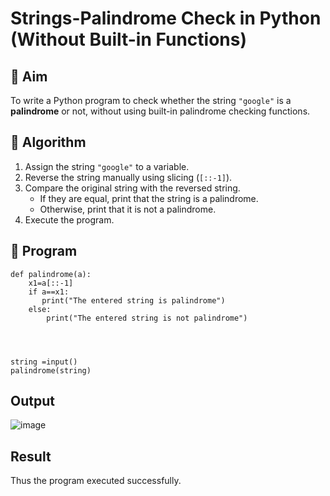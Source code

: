 # Strings-Palindrome Check in Python (Without Built-in Functions)

## 🎯 Aim
To write a Python program to check whether the string `"google"` is a **palindrome** or not, without using built-in palindrome checking functions.

## 🧠 Algorithm
1. Assign the string `"google"` to a variable.
2. Reverse the string manually using slicing (`[::-1]`).
3. Compare the original string with the reversed string.
   - If they are equal, print that the string is a palindrome.
   - Otherwise, print that it is not a palindrome.
4. Execute the program.

## 🧾 Program
```
def palindrome(a):
    x1=a[::-1]
    if a==x1:
       print("The entered string is palindrome")
    else:
        print("The entered string is not palindrome")
    
    
        
        
string =input()
palindrome(string)
```

## Output
![image](https://github.com/user-attachments/assets/a2db7a2a-9ea9-46ff-a33d-3f3cac2b09eb)

## Result
Thus the program executed successfully.
